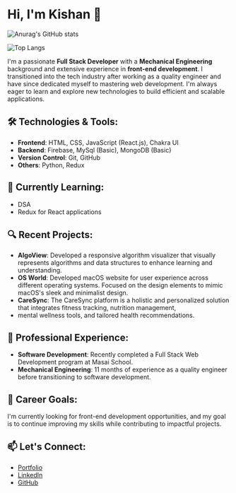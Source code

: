 # Hi, I'm Kishan 👋
![Anurag's GitHub stats](https://github-readme-stats.vercel.app/api?username=kishan189&show_icons=true&theme=transparent)

![Top Langs](https://github-readme-stats.vercel.app/api/top-langs/?username=kishan189&layout=compact)

I'm a passionate **Full Stack Developer** with a **Mechanical Engineering** background and extensive experience in **front-end development**. 
I transitioned into the tech industry after working as a quality engineer and have since dedicated myself to mastering web development. 
I'm always eager to learn and explore new technologies to build efficient and scalable applications.

## 🛠️ Technologies & Tools:
- **Frontend**: HTML, CSS, JavaScript (React.js), Chakra UI
- **Backend**: Firebase, MySql (Basic), MongoDB (Basic)
- **Version Control**: Git, GitHub
- **Others**: Python, Redux

## 🌱 Currently Learning:
- DSA
-  Redux for React applications
## 🔍 Recent Projects:
- **AlgoView**: Developed a responsive algorithm visualizer that visually represents algorithms and data structures to enhance learning and understanding.
- **OS World**:  Developed macOS website for user experience across different operating systems.
Focused on the design elements to mimic macOS's sleek and minimalist design.
- **CareSync**:  The CareSync platform is a holistic and personalized solution that integrates fitness tracking, nutrition management,
-  mental wellness tools, and tailored health recommendations.

## 💼 Professional Experience:
- **Software Development**: Recently completed a Full Stack Web Development program at Masai School.
- **Mechanical Engineering**: 11 months of experience as a quality engineer before transitioning to software development.

## 🎯 Career Goals:
I'm currently looking for front-end development opportunities, and my goal is to continue improving my skills while contributing to impactful projects.

## 📫 Let's Connect:
- [Portfolio](https://wonderful-cactus-c7b624.netlify.app/)
- [LinkedIn](https://www.linkedin.com/in/kishan-singh-50a963201/)
- [GitHub](https://github.com/KishanS)
